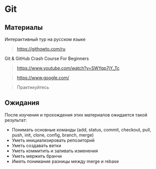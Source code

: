Git
======

Материалы
---------

Интерактивный тур на русском языке

> https://githowto.com/ru

Git & GitHub Crash Course For Beginners
> https://www.youtube.com/watch?v=SWYqp7iY_Tc

> https://www.google.com/

>Практикуйтесь

Ожидания
--------

После изучения и прохождения этих материалов ожидается такой результат:

* Понимать основные команды (add, status, commit, checkout, pull, push, init, clone, config, branch, merge)
* Уметь инициализировать репозиторий
* Уметь создавать ветки
* Уметь коммитить и заливать изменения
* Уметь мержить бранчи
* Иметь понимание разницы между merge и rebase
